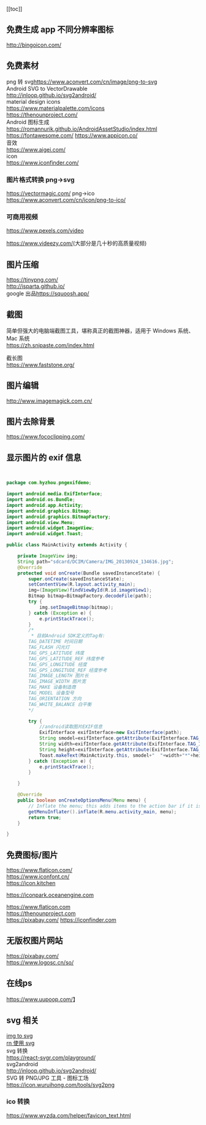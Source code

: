 [[toc]]

## 免费生成 app 不同分辨率图标

<http://bingoicon.com/>

## 免费素材
png 转 svg<https://www.aconvert.com/cn/image/png-to-svg>  
Android SVG to VectorDrawable  
<http://inloop.github.io/svg2android/>  
material design icons  
<https://www.materialpalette.com/icons>  
<https://thenounproject.com/>  
Android 图标生成  
<https://romannurik.github.io/AndroidAssetStudio/index.html>  
<https://fontawesome.com/>
<https://www.appicon.co/>   
音效  
<https://www.aigei.com/>  
icon  
<https://www.iconfinder.com/>  
### 图片格式转换 png->svg

https://vectormagic.com/
png->ico  
<https://www.aconvert.com/cn/icon/png-to-ico/>

### 可商用视频

<https://www.pexels.com/video>

<https://www.videezy.com/>(大部分是几十秒的高质量视频)

## 图片压缩

<https://tinypng.com/>  
<http://isparta.github.io/>  
google 出品<https://squoosh.app/>

## 截图

简单但强大的电脑端截图工具，堪称真正的截图神器，适用于 Windows 系统、Mac 系统  
<https://zh.snipaste.com/index.html>

截长图  
<https://www.faststone.org/>

## 图片编辑

<http://www.imagemagick.com.cn/>

## 图片去除背景

<https://www.fococlipping.com/>

## 显示图片的 exif 信息

```java


package com.hyzhou.pngexifdemo;

import android.media.ExifInterface;
import android.os.Bundle;
import android.app.Activity;
import android.graphics.Bitmap;
import android.graphics.BitmapFactory;
import android.view.Menu;
import android.widget.ImageView;
import android.widget.Toast;

public class MainActivity extends Activity {

    private ImageView img;
    String path="sdcard/DCIM/Camera/IMG_20130924_134616.jpg";
    @Override
    protected void onCreate(Bundle savedInstanceState) {
        super.onCreate(savedInstanceState);
        setContentView(R.layout.activity_main);
        img=(ImageView)findViewById(R.id.imageView1);
        Bitmap bitmap=BitmapFactory.decodeFile(path);
        try {
            img.setImageBitmap(bitmap);
        } catch (Exception e) {
            e.printStackTrace();
        }
        /*
         * 目前Android SDK定义的Tag有:
        TAG_DATETIME 时间日期
        TAG_FLASH 闪光灯
        TAG_GPS_LATITUDE 纬度
        TAG_GPS_LATITUDE_REF 纬度参考
        TAG_GPS_LONGITUDE 经度
        TAG_GPS_LONGITUDE_REF 经度参考
        TAG_IMAGE_LENGTH 图片长
        TAG_IMAGE_WIDTH 图片宽
        TAG_MAKE 设备制造商
        TAG_MODEL 设备型号
        TAG_ORIENTATION 方向
        TAG_WHITE_BALANCE 白平衡
        */

        try {
            //android读取图片EXIF信息
            ExifInterface exifInterface=new ExifInterface(path);
            String smodel=exifInterface.getAttribute(ExifInterface.TAG_MODEL);
            String width=exifInterface.getAttribute(ExifInterface.TAG_IMAGE_WIDTH);
            String height=exifInterface.getAttribute(ExifInterface.TAG_IMAGE_LENGTH);
            Toast.makeText(MainActivity.this, smodel+"  "+width+"*"+height, Toast.LENGTH_LONG).show();
        } catch (Exception e) {
            e.printStackTrace();
        }

    }

    @Override
    public boolean onCreateOptionsMenu(Menu menu) {
        // Inflate the menu; this adds items to the action bar if it is present.
        getMenuInflater().inflate(R.menu.activity_main, menu);
        return true;
    }

}

```

## 免费图标/图片
<https://www.flaticon.com/>  
<https://www.iconfont.cn/>  
<https://icon.kitchen>  

<https://iconpark.oceanengine.com>

<https://www.flaticon.com>  
<https://thenounproject.com>  
<https://pixabay.com/>
<https://iconfinder.com>

## 无版权图片网站

<https://pixabay.com/>  
<https://www.logosc.cn/so/>

## 在线ps

<https://www.uupoop.com/>】

## svg 相关

[img to svg](https://www.visioncortex.org/vtracer/)  
[rn 使用 svg](https://blog.csdn.net/zdluoa/article/details/79951005)  
svg 转换  
<https://react-svgr.com/playground/>  
svg2android  
<http://inloop.github.io/svg2android/>  
SVG 转 PNG/JPG 工具 - 图标工场  
<https://icon.wuruihong.com/tools/svg2png>

### ico 转换

<https://www.wyzda.com/helper/favicon_text.html>